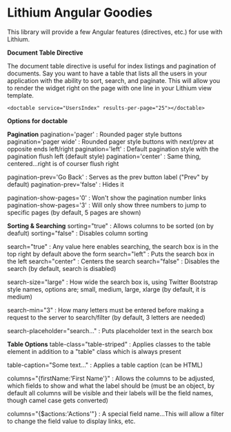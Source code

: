 Lithium Angular Goodies
=========

This library will provide a few Angular features (directives, etc.) for use with Lithium.

__Document Table Directive__

The document table directive is useful for index listings and pagination of documents.
Say you want to have a table that lists all the users in your application with the ability
to sort, search, and paginate. This will allow you to render the widget right on the page
with one line in your Lithium view template.

```
<doctable service="UsersIndex" results-per-page="25"></doctable>
```

__Options for doctable__

__Pagination__
pagination='pager' : Rounded pager style buttons
pagination='pager wide' : Rounded pager style buttons with next/prev at opposite ends left/right
pagination='left' : Default pagination style with the pagination flush left (default style)
pagination='center' : Same thing, centered...right is of courser flush right

pagination-prev='Go Back' : Serves as the prev button label ("Prev" by default)
pagination-prev='false' : Hides it

pagination-show-pages='0' : Won't show the pagination number links
pagination-show-pages='3' : Will only show three numbers to jump to specific pages
(by default, 5 pages are shown)

__Sorting & Searching__
sorting="true" : Allows columns to be sorted (on by deafult)
sorting="false" : Disables column sorting

search="true" : Any value here enables searching, the search box is in the top right by default above the form
search="left" : Puts the search box in the left
search="center" : Centers the search
search="false" : Disables the search
(by default, search is disabled)

search-size="large" : How wide the search box is, using Twitter Bootstrap style names, options are; small, medium, large, xlarge
(by default, it is medium)

search-min="3" : How many letters must be entered before making a request to the server to search/filter
(by default, 3 letters are needed)

search-placeholder="search..." : Puts placeholder text in the search box

__Table Options__
table-class="table-striped" : Applies classes to the table element in addition to a "table" class which is always present

table-caption="Some text..." : Applies a table caption (can be HTML)

columns="{firstName:'First Name'}" : Allows the columns to be adjusted, which fields to show and what the label should be
(must be an object, by default all columns will be visible and their labels will be the field names, though camel case gets converted)

columns="{$actions:'Actions'"} : A special field name...This will allow a filter to change the field value to display links, etc.